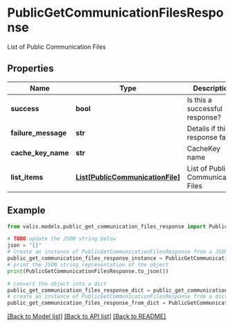 # PublicGetCommunicationFilesResponse

List of Public Communication Files

## Properties

Name | Type | Description | Notes
------------ | ------------- | ------------- | -------------
**success** | **bool** | Is this a successful response? | [optional] 
**failure_message** | **str** | Details if this response failed | [optional] 
**cache_key_name** | **str** | CacheKey name | [optional] 
**list_items** | [**List[PublicCommunicationFile]**](PublicCommunicationFile.md) | List of Public Communication Files | [optional] 

## Example

```python
from valis.models.public_get_communication_files_response import PublicGetCommunicationFilesResponse

# TODO update the JSON string below
json = "{}"
# create an instance of PublicGetCommunicationFilesResponse from a JSON string
public_get_communication_files_response_instance = PublicGetCommunicationFilesResponse.from_json(json)
# print the JSON string representation of the object
print(PublicGetCommunicationFilesResponse.to_json())

# convert the object into a dict
public_get_communication_files_response_dict = public_get_communication_files_response_instance.to_dict()
# create an instance of PublicGetCommunicationFilesResponse from a dict
public_get_communication_files_response_from_dict = PublicGetCommunicationFilesResponse.from_dict(public_get_communication_files_response_dict)
```
[[Back to Model list]](../README.md#documentation-for-models) [[Back to API list]](../README.md#documentation-for-api-endpoints) [[Back to README]](../README.md)


